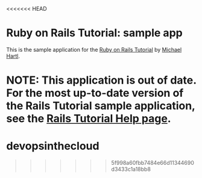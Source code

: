 <<<<<<< HEAD
# Ruby on Rails Tutorial: sample app

This is the sample application for the [Ruby on Rails Tutorial](http://railstutorial.org/) by [Michael Hartl](http://michaelhartl.com/).

**NOTE**: This application is out of date. For the most up-to-date version of the Rails Tutorial sample application, see the [Rails Tutorial Help page](http://railstutorial.org/help).
=======
devopsinthecloud
================
>>>>>>> 5f998a60fbb7484e66d11344690d3433c1a18bb8
